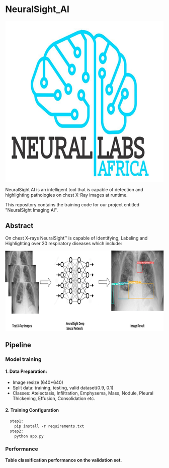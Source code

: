 # NeuralSight_AI
<img align="centre" src="https://github.com/NeuralSight/NeuralSight_AI/blob/main/images/Logo.jpg" width="712" height="512" />

NeuralSight AI is an intelligent tool that is capable of detection and highlighting pathologies on chest X-Ray images at runtime.

This repository contains the training code for our project entitled "NeuralSight Imaging AI".

## Abstract

On chest X-rays NeuralSight™ is capable of Identifying, Labeling and Highlighting over 20 respiratory diseases which include:
<br />

<img src="https://github.com/NeuralSight/NeuralSight_AI/blob/main/images/AI_Structure.png" width="712" height="256"/>

## Pipeline
### Model training
#### 1. Data Preparation:
* Image resize (640*640)
* Split data: training, testing, valid dataset(0.9, 0.1)
* Classes: Atelectasis, Infiltration, Emphysema, Mass, Nodule, Pleural Thickening, Effusion, Consolidation etc.


#### 2. Training Configuration
```
  step1:
    pip install -r requirements.txt
  step2:
    python app.py
```

### Performance
**Table classification performance on the validation set.**
